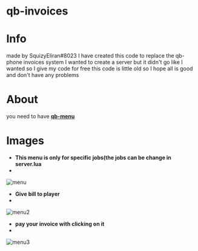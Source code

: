 # qb-invoices
# Info
made by SquizyEliran#8023
I have created this code to replace the qb-phone invoices system
I wanted to create a server but it didn't go like I wanted so I give my code for free
this code is little old so I hope all is good and don't have any problems
# About
you need to have **[qb-menu](https://github.com/qbcore-framework/qb-menu)**
# Images

- **This menu is only for specific jobs(the jobs can be change in server.lua**
- 
![menu](https://i.gyazo.com/60a84ccc9053bc25a90432662bda25a9.png)

- **Give bill to player**
- 
![menu2](https://i.gyazo.com/ca4485d5251f8802efeb63c6cda50e06.png)

- **pay your invoice with clicking on it**
- 
![menu3](https://i.gyazo.com/872d5714262988a55641d81c62bc846a.png)
